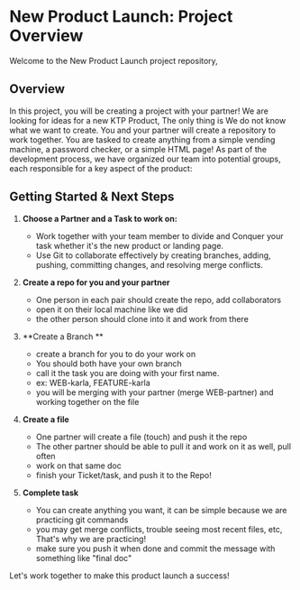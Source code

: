 
# New Product Launch: Project Overview

Welcome to the New Product Launch project repository,

## Overview
In this project, you will be creating a project with your partner! We are looking for ideas for a new KTP Product, The only thing is We do not know what we want to create. You and your partner will create a repository to work together. You are tasked to create anything from a simple vending machine, a password checker, or a simple HTML page! As part of the development process, we have organized our team into potential groups, each responsible for a key aspect of the product:

## Getting Started & Next Steps
1. **Choose a Partner and a Task to work on:**
   - Work together with your team member to divide and Conquer your task whether it's the new product or landing page.
   - Use Git to collaborate effectively by creating branches, adding, pushing, committing changes, and resolving merge conflicts.
     
2. **Create a repo for you and your partner**
   - One person in each pair should create the repo, add collaborators
   - open it on their local machine like we did
   - the other person should clone into it and work from there

3. **Create a Branch **
   - create a branch for you to do your work on
   - You should both have your own branch
   - call it the task you are doing with your first name.
   -  ex: WEB-karla, FEATURE-karla
   -  you will be merging with your partner (merge WEB-partner) and working together on the file
     
6. **Create a file**
   - One partner will create a file (touch) and push it the repo
   - The other partner should be able to pull it and work on it as well, pull often
   - work on that same doc
   - finish your Ticket/task, and push it to the Repo!
     
7. **Complete task**
   - You can create anything you want, it can be simple because we are practicing git commands
   - you may get merge conflicts, trouble seeing most recent files, etc, That's why we are practicing!
   - make sure you push it when done and commit the message with something like "final doc"


Let's work together to make this product launch a success!
